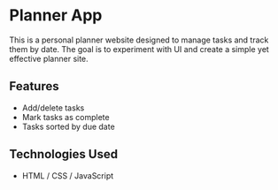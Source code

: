# Planner App

This is a personal planner website designed to manage tasks and track them by date. The goal is to experiment with UI and create a simple yet effective planner site.

## Features
- Add/delete tasks
- Mark tasks as complete
- Tasks sorted by due date

## Technologies Used
- HTML / CSS / JavaScript

